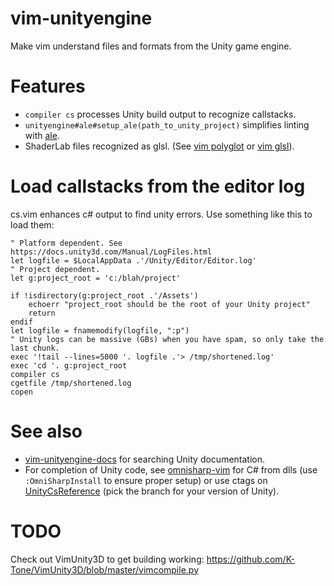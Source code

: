 # vim-unityengine
Make vim understand files and formats from the Unity game engine.

# Features

* `compiler cs` processes Unity build output to recognize callstacks.
* `unityengine#ale#setup_ale(path_to_unity_project)` simplifies linting with [ale](https://github.com/w0rp/ale).
* ShaderLab files recognized as glsl. (See [vim polyglot](https://github.com/sheerun/vim-polyglot) or [vim glsl](https://github.com/tikhomirov/vim-glsl)).

# Load callstacks from the editor log

cs.vim enhances c# output to find unity errors. Use something like this to load them:

    " Platform dependent. See https://docs.unity3d.com/Manual/LogFiles.html
    let logfile = $LocalAppData .'/Unity/Editor/Editor.log'
    " Project dependent.
    let g:project_root = 'c:/blah/project'

    if !isdirectory(g:project_root .'/Assets')
        echoerr "project_root should be the root of your Unity project"
        return
    endif
    let logfile = fnamemodify(logfile, ":p")
    " Unity logs can be massive (GBs) when you have spam, so only take the last chunk.
    exec '!tail --lines=5000 '. logfile .'> /tmp/shortened.log'
    exec 'cd '. g:project_root
    compiler cs
    cgetfile /tmp/shortened.log
    copen


# See also

* [vim-unityengine-docs](https://github.com/idbrii/vim-unityengine-docs) for searching Unity documentation.
* For completion of Unity code, see [omnisharp-vim](https://github.com/OmniSharp/omnisharp-vim) for C# from dlls (use `:OmniSharpInstall` to ensure proper setup) or use ctags on [UnityCsReference](https://github.com/Unity-Technologies/UnityCsReference) (pick the branch for your version of Unity).


# TODO
Check out VimUnity3D to get building working:
https://github.com/K-Tone/VimUnity3D/blob/master/vimcompile.py

